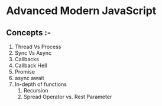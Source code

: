 # Advanced Modern JavaScript

## Concepts :-

1. Thread Vs Process
2. Sync Vs Async
3. Callbacks
4. Callback Hell
5. Promise
6. async await
7. In-depth of functions
   1. Recursion
   2. Spread Operator vs. Rest Parameter
